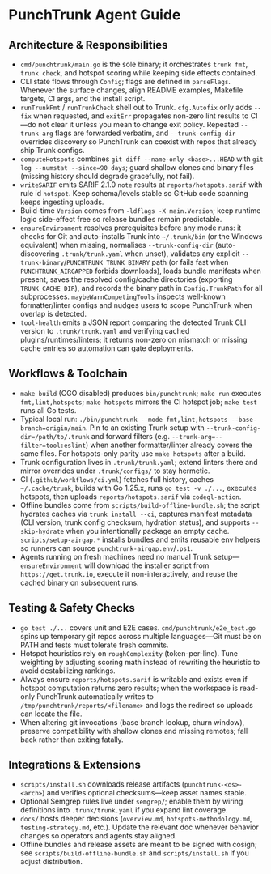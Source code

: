 # PunchTrunk Agent Guide

## Architecture & Responsibilities

- `cmd/punchtrunk/main.go` is the sole binary; it orchestrates `trunk fmt`, `trunk check`, and hotspot scoring while keeping side effects contained.
- CLI state flows through `Config`; flags are defined in `parseFlags`. Whenever the surface changes, align README examples, Makefile targets, CI args, and the install script.
- `runTrunkFmt` / `runTrunkCheck` shell out to Trunk. `cfg.Autofix` only adds `--fix` when requested, and `exitErr` propagates non-zero lint results to CI—do not clear it unless you mean to change exit policy. Repeated `--trunk-arg` flags are forwarded verbatim, and `--trunk-config-dir` overrides discovery so PunchTrunk can coexist with repos that already ship Trunk configs.
- `computeHotspots` combines `git diff --name-only <base>...HEAD` with `git log --numstat --since=90 days`; guard shallow clones and binary files (missing history should degrade gracefully, not fail).
- `writeSARIF` emits SARIF 2.1.0 `note` results at `reports/hotspots.sarif` with rule id `hotspot`. Keep schema/levels stable so GitHub code scanning keeps ingesting uploads.
- Build-time `Version` comes from `-ldflags -X main.Version`; keep runtime logic side-effect free so release bundles remain predictable.
- `ensureEnvironment` resolves prerequisites before any mode runs: it checks for Git and auto-installs Trunk into `~/.trunk/bin` (or the Windows equivalent) when missing, normalises `--trunk-config-dir` (auto-discovering `.trunk/trunk.yaml` when unset), validates any explicit `--trunk-binary`/`PUNCHTRUNK_TRUNK_BINARY` path (or fails fast when `PUNCHTRUNK_AIRGAPPED` forbids downloads), loads bundle manifests when present, saves the resolved config/cache directories (exporting `TRUNK_CACHE_DIR`), and records the binary path in `Config.TrunkPath` for all subprocesses. `maybeWarnCompetingTools` inspects well-known formatter/linter configs and nudges users to scope PunchTrunk when overlap is detected.
- `tool-health` emits a JSON report comparing the detected Trunk CLI version to `.trunk/trunk.yaml` and verifying cached plugins/runtimes/linters; it returns non-zero on mismatch or missing cache entries so automation can gate deployments.

## Workflows & Toolchain

- `make build` (CGO disabled) produces `bin/punchtrunk`; `make run` executes `fmt,lint,hotspots`; `make hotspots` mirrors the CI hotspot job; `make test` runs all Go tests.
- Typical local run: `./bin/punchtrunk --mode fmt,lint,hotspots --base-branch=origin/main`. Pin to an existing Trunk setup with `--trunk-config-dir=/path/to/.trunk` and forward filters (e.g. `--trunk-arg=--filter=tool:eslint`) when another formatter/linter already covers the same files. For hotspots-only parity use `make hotspots` after a build.
- Trunk configuration lives in `.trunk/trunk.yaml`; extend linters there and mirror overrides under `.trunk/configs/` to stay hermetic.
- CI (`.github/workflows/ci.yml`) fetches full history, caches `~/.cache/trunk`, builds with Go 1.25.x, runs `go test -v ./...`, executes hotspots, then uploads `reports/hotspots.sarif` via `codeql-action`.
- Offline bundles come from `scripts/build-offline-bundle.sh`; the script hydrates caches via `trunk install --ci`, captures manifest metadata (CLI version, trunk config checksum, hydration status), and supports `--skip-hydrate` when you intentionally package an empty cache. `scripts/setup-airgap.*` installs bundles and emits reusable env helpers so runners can source `punchtrunk-airgap.env`/`.ps1`.
- Agents running on fresh machines need no manual Trunk setup—`ensureEnvironment` will download the installer script from `https://get.trunk.io`, execute it non-interactively, and reuse the cached binary on subsequent runs.

## Testing & Safety Checks

- `go test ./...` covers unit and E2E cases. `cmd/punchtrunk/e2e_test.go` spins up temporary git repos across multiple languages—Git must be on PATH and tests must tolerate fresh commits.
- Hotspot heuristics rely on `roughComplexity` (token-per-line). Tune weighting by adjusting scoring math instead of rewriting the heuristic to avoid destabilizing rankings.
- Always ensure `reports/hotspots.sarif` is writable and exists even if hotspot computation returns zero results; when the workspace is read-only PunchTrunk automatically writes to `/tmp/punchtrunk/reports/<filename>` and logs the redirect so uploads can locate the file.
- When altering git invocations (base branch lookup, churn window), preserve compatibility with shallow clones and missing remotes; fall back rather than exiting fatally.

## Integrations & Extensions

- `scripts/install.sh` downloads release artifacts (`punchtrunk-<os>-<arch>`) and verifies optional checksums—keep asset names stable.
- Optional Semgrep rules live under `semgrep/`; enable them by wiring definitions into `.trunk/trunk.yaml` if you expand lint coverage.
- `docs/` hosts deeper decisions (`overview.md`, `hotspots-methodology.md`, `testing-strategy.md`, etc.). Update the relevant doc whenever behavior changes so operators and agents stay aligned.
- Offline bundles and release assets are meant to be signed with cosign; see `scripts/build-offline-bundle.sh` and `scripts/install.sh` if you adjust distribution.
